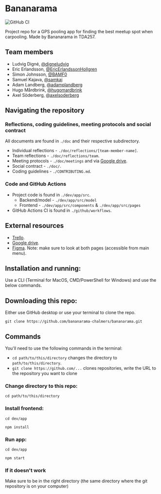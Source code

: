 # Bananarama

![GitHub CI](https://github.com/bananarama-chalmers/bananarama/actions/workflows/unit-tests.yml/badge.svg)

Project repo for a GPS pooling app for finding the best meetup spot when carpooling. Made by Bananarama in TDA257.

## Team members

- Ludvig Digné, [@digneludvig](https://github.com/digneludvig)
- Eric Erlandsson, [@EricErlandssonHollgren](https://github.com/EricErlandssonHollgren)
- Simon Johnsson, [@BAMF0](https://github.com/BAMF0)
- Samuel Kajava, [@samkaj](https://github.com/samkaj)
- Adam Landberg, [@adamplandberg](https://github.com/adamplandberg)
- Hugo Mårdbrink, [@hugomardbrink](https://github.com/hugomardbrink)
- Axel Söderberg, [@axelsoderberg](https://github.com/axelsoderberg)

## Navigating the repository

### Reflections, coding guidelines, meeting protocols and social contract

All documents are found in `./doc` and their respective subdirectory.

- Individual reflections - `./doc/reflections/[team-member-name]`.
- Team reflections - `./doc/reflections/team`.
- Meeting protocols - `./doc/meetings` and via [Google drive](https://drive.google.com/drive/folders/1-7u6WKM9A7ffXk8Di16uuG8JPrV1AxPL). 
- Social contract - `./doc/`.
- Coding guidelines - `./CONTRIBUTING.md`.

### Code and GitHub Actions

- Project code is found in `./dev/app/src`.
  - Backend/model - `./dev/app/src/model`
  - Frontend - `./dev/app/src/components` & `./dev/app/src/pages`
- GitHub Actions CI is found in `./github/workflows`.

## External resources

- [Trello](https://trello.com/invite/b/gPkOTES8/adaa7303cfc620e6b2959125b9f5f90c/scrum-board).
- [Google drive](https://drive.google.com/drive/folders/1-7u6WKM9A7ffXk8Di16uuG8JPrV1AxPL).
- [Figma](https://www.figma.com/file/Bty1vRzHjiHqp5G75nxO4O/Untitled?node-id=0%3A1). Note: make sure to look at both pages (accessible from main menu).

## Installation and running:
Use a CLI (Terminal for MacOS, CMD/PowerShell for Windows) and use the below commands.

## Downloading this repo:

Either use GitHub desktop or use your terminal to clone the repo.

```console
git clone https://github.com/bananarama-chalmers/bananarama.git
```

## Commands

You'll need to use the following commands in the terminal:

* `cd path/to/this/directory` changes the directory to `path/to/this/directory`.
* `git clone https://github.com/...` clones repositories, write the URL to the repository you want to clone

### Change directory to this repo:
```console
cd path/to/this/directory
```

### Install frontend:
```console
cd dev/app
```
```console
npm install
```

### Run app:
```console
cd dev/app
```
```console
npm start
```

### If it doesn't work
Make sure to be in the right directory (the same directory where the git repository is on your computer)
